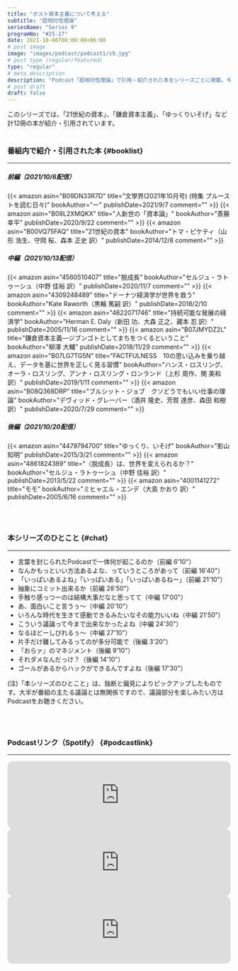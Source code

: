 ```yaml
---
title: "ポスト資本主義について考える"
subtitle: "超相対性理論"
seriesName: "Series 9"
programNo: "#25-27"
date: 2021-10-06T08:00:00+06:00
# post image
image: "images/podcast/podcast1/s9.jpg"
# post type (regular/featured)
type: "regular"
# meta description
description: "Podcast「超相対性理論」で引用・紹介された本をシリーズごとに掲載。今回のテーマは「ポスト資本主義について考える」です。"
# post draft
draft: false
---
```


このシリーズでは、「21世紀の資本」、「鎌倉資本主義」、「ゆっくりいそげ」など計12冊の本が紹介・引用されています。<br>
<br>

### 番組内で紹介・引用された本 {#booklist}
<hr>

##### 前編（2021/10/6配信）
{{< amazon asin="B09DN33R7D" title="文學界(2021年10月号) (特集 プルーストを読む日々)" bookAuthor="ー" publishDate=2021/9/7 comment="" >}}
{{< amazon asin="B08L2XMQKX" title="人新世の「資本論」" bookAuthor="斎藤幸平" publishDate=2020/9/22 comment="" >}}
{{< amazon asin="B00VQ75FAQ" title="21世紀の資本" bookAuthor="トマ・ピケティ（山形 浩生、守岡 桜、森本 正史 訳）" publishDate=2014/12/8 comment="" >}}
<br>

##### 中編（2021/10/13配信）
{{< amazon asin="4560510407" title="脱成長" bookAuthor="セルジュ・ラトゥーシュ（中野 佳裕 訳）" publishDate=2020/11/7 comment="" >}}
{{< amazon asin="4309248489" title="ドーナツ経済学が世界を救う" bookAuthor="Kate Raworth（黒輪 篤嗣 訳）" publishDate=2018/2/10 comment="" >}}
{{< amazon asin="4622071746" title="持続可能な発展の経済学" bookAuthor="Herman E. Daly（新田 功、大森 正之、藏本 忍 訳）" publishDate=2005/11/16 comment="" >}}
{{< amazon asin="B07JMYDZ2L" title="鎌倉資本主義―ジブンゴトとしてまちをつくるということ" bookAuthor="柳澤 大輔" publishDate=2018/11/29 comment="" >}}
{{< amazon asin="B07LG7TG5N" title="FACTFULNESS　10の思い込みを乗り越え、データを基に世界を正しく見る習慣" bookAuthor="ハンス・ロスリング、オーラ・ロスリング、アンナ・ロスリング・ロンランド（上杉 周作、関 美和 訳）" publishDate=2019/1/11 comment="" >}}
{{< amazon asin="B08Q368DRP" title="ブルシット・ジョブ　クソどうでもいい仕事の理論" bookAuthor="デヴィッド・グレーバー（酒井 隆史、芳賀 達彦、森田 和樹 訳）" publishDate=2020/7/29 comment="" >}}
<br>

##### 後編（2021/10/20配信）
{{< amazon asin="4479794700" title="ゆっくり、いそげ" bookAuthor="影山 知明" publishDate=2015/3/21 comment="" >}}
{{< amazon asin="4861824389" title="〈脱成長〉は、世界を変えられるか？" bookAuthor="セルジュ・ラトゥーシュ（中野 佳裕 訳）" publishDate=2013/5/22 comment="" >}}
{{< amazon asin="4001141272" title="モモ" bookAuthor="ミヒャエル・エンデ（大島 かおり 訳）" publishDate=2005/6/16 comment="" >}}


<br>
<br>

### 本シリーズのひとこと {#chat}
<hr>

* 言葉を封じられたPodcastで一体何が起こるのか（前編 6'10"）
* なんかもっといい方法あるよな、っていうところがあって（前編 16'40"）
* 「いっぱいあるよね」「いっぱいある」「いっぱいあるねー」（前編 21'10"）
* 抽象にコミット出来るか（前編 28'50"）
* 手触り感っつーのは結構大事だなと思ってて（中編 17'00"）
* あ、面白いこと言うぅ～（中編 20'10"）
* いろんな時代を生きて感動できるみたいなその能力いいね（中編 21'50"）
* こういう議論って今まで出来なかったよね（中編 24'30"）
* なるほどーしびれるぅ～（中編 27'10"）
* 片手だけ離してみるってのが多分可能で（後編 3'20"）
* 『おらァ』のマネジメント（後編 9'10"）
* それダメなんだっけ？（後編 14'10"）
* ゴールがあるからハックができるんですよね（後編 17'30"）

(注)「本シリーズのひとこと」は、独断と偏見によりピックアップしたものです。大半が番組の主たる議論とは無関係ですので、議論部分を楽しみたい方はPodcastをお聴きください。

<br>
<br>

### Podcastリンク（Spotify） {#podcastlink}
<hr>

<iframe style="border-radius:12px" src="https://open.spotify.com/embed/episode/7eUbymUvVHP6KwipuWgRMA?utm_source=generator" width="100%" height="152" frameBorder="0" allowfullscreen="" allow="autoplay; clipboard-write; encrypted-media; fullscreen; picture-in-picture"></iframe>
<iframe style="border-radius:12px" src="https://open.spotify.com/embed/episode/25khT79wrdm1RhpcPafrqJ?utm_source=generator" width="100%" height="152" frameBorder="0" allowfullscreen="" allow="autoplay; clipboard-write; encrypted-media; fullscreen; picture-in-picture"></iframe>
<iframe style="border-radius:12px" src="https://open.spotify.com/embed/episode/1kb35gnT1EO6KGoiOPDoHb?utm_source=generator" width="100%" height="152" frameBorder="0" allowfullscreen="" allow="autoplay; clipboard-write; encrypted-media; fullscreen; picture-in-picture"></iframe>

